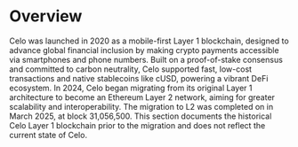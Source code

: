 # Overview

Celo was launched in 2020 as a mobile-first Layer 1 blockchain, designed to advance global financial inclusion by making crypto payments accessible via smartphones and phone numbers. Built on a proof-of-stake consensus and committed to carbon neutrality, Celo supported fast, low-cost transactions and native stablecoins like cUSD, powering a vibrant DeFi ecosystem. In 2024, Celo began migrating from its original Layer 1 architecture to become an Ethereum Layer 2 network, aiming for greater scalability and interoperability. The migration to L2 was completed on in March 2025, at block 31,056,500. This section documents the historical Celo Layer 1 blockchain prior to the migration and does not reflect the current state of Celo.

